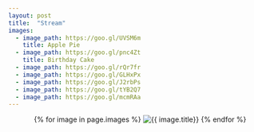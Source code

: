 ```yaml
---
layout: post
title:  "Stream"
images:
  - image_path: https://goo.gl/UVSM6m
    title: Apple Pie
  - image_path: https://goo.gl/pnc4Zt
    title: Birthday Cake 
  - image_path: https://goo.gl/rQr7fr
  - image_path: https://goo.gl/GLHxPx
  - image_path: https://goo.gl/J2rbPs
  - image_path: https://goo.gl/tYB2Q7
  - image_path: https://goo.gl/mcmRAa
---
```

<center>
<ul class="photo-gallery">
  {% for image in page.images %}
    <img src="{{ image.image_path }}" alt="{{ image.title}}"/>
<!--    <p>-->
  {% endfor %}
</ul>
</center>
